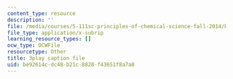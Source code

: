 ```yaml
---
content_type: resource
description: ''
file: /media/courses/5-111sc-principles-of-chemical-science-fall-2014/be92614cdc48b21c8828f43651f8a7a8_-jJz5OMmuP0.srt
file_type: application/x-subrip
learning_resource_types: []
ocw_type: OCWFile
resourcetype: Other
title: 3play caption file
uid: be92614c-dc48-b21c-8828-f43651f8a7a8
---
```

